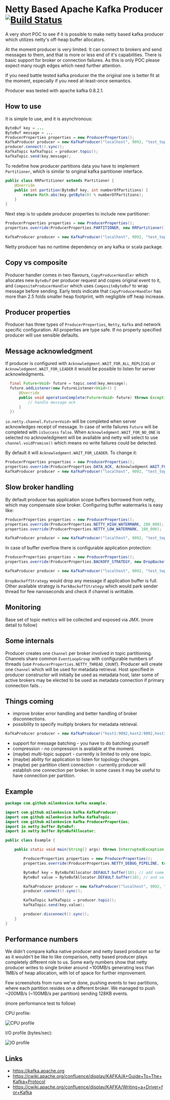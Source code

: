 # Netty Based Apache Kafka Producer [![Build Status](https://travis-ci.org/milenkovicm/netty-kafka-producer.svg)](https://travis-ci.org/milenkovicm/netty-kafka-producer)


A very short POC to see if it is possible to make netty based kafka producer which utilizes netty's off-heap buffer allocators.  

At the moment producer is very limited. It can connect to brokers and send messages to them, and that is more or less end of it's capabilities. 
There is basic support for broker or connection failures. As this is only POC please expect many rough edges which need further attention. 

If you need battle tested kafka producer the the original one is better fit at the moment, especially if you need at-least-once semantics. 

Producer was tested with apache kafka 0.8.2.1.

## How to use

It is simple to use, and it is asynchronous: 

```java
ByteBuf key = ...
ByteBuf message = ...
ProducerProperties properties = new ProducerProperties();
KafkaProducer producer = new KafkaProducer("localhost", 9092, "test_topic", properties);
producer.connect().sync();
KafkaTopic kafkaTopic = producer.topic();
kafkaTopic.send(key,message);
```

To redefine how producer partitions data you have to implement `Partitioner`, which is similar to original kafka partitioner interface.

```java
public class RRPartitioner extends Partitioner {
    @Override
    public int partition(ByteBuf key, int numberOfPartitions) {
        return Math.abs(key.getByte(0) % numberOfPartitions);
    }
}
```

Next step is to update producer properties to include new partitioner:

```java
ProducerProperties properties = new ProducerProperties();
properties.override(ProducerProperties.PARTITIONER, new RRPartitioner());

KafkaProducer producer = new KafkaProducer("localhost", 9092, "test_topic", properties);
```

Netty producer has no runtime dependency on any kafka or scala package.

## Copy vs composite 

Producer handler comes in two flavours, `CopyProducerHandler` which allocates new `ByteBuf` per producer request and copies original event to it, 
and `CompositeProducerHandler` which uses `CompositeByteBuf` to wrap message before sending. Early tests indicate that `CopyProducerHandler` has more than
2.5 folds smaller heap footprint, with negligible off heap increase.

## Producer properties

Producer has three types of `ProducerProperties`, `Netty`, `Kafka` and network specific configuration. All properties are type safe.
If no property specified producer will use sensible defaults.

## Message acknowledgment

If producer is configured with `Acknowledgment.WAIT_FOR_ALL_REPLICAS` or `Acknowledgment.WAIT_FOR_LEADER` it would be possible 
to listen for server acknowledgments. 

```java
  final Future<Void> future = topic.send(key,message);
  future.addListener(new FutureListener<Void>() {
      @Override
      public void operationComplete(Future<Void> future) throws Exception {
          // handle message ack 
      }
  })
```

`io.netty.channel.Future<Void>` will be completed when server acknowledges receipt of message.
In case of write failures `Future` will be completed with `isSuccess` `false`. 
When `Acknowledgment.WAIT_FOR_NO_ONE` is selected no acknowledgment will be available and netty will select to use 
`channel.voidPromise()` which means no write failures could be detected. 

By default it will `Acknowledgment.WAIT_FOR_LEADER`. To change it: 

```java
ProducerProperties properties = new ProducerProperties();
properties.override(ProducerProperties.DATA_ACK, Acknowledgment.WAIT_FOR_NO_ONE);
KafkaProducer producer = new KafkaProducer("localhost", 9092, "test_topic", properties)
```

## Slow broker handling

By default producer has application scope buffers borrowed from netty, which may compensate slow broker. 
Configuring buffer watermarks is easy like:

```java
ProducerProperties properties = new ProducerProperties();
properties.override(ProducerProperties.NETTY_HIGH_WATERMARK, 200_000);
properties.override(ProducerProperties.NETTY_LOW_WATERMARK, 100_000);

KafkaProducer producer = new KafkaProducer("localhost", 9092, "test_topic", properties)
```
 
In case of buffer overflow there is configurable application protection:
  
```java
ProducerProperties properties = new ProducerProperties();
properties.override(ProducerProperties.BACKOFF_STRATEGY, new DropBackoffStrategy());

KafkaProducer producer = new KafkaProducer("localhost", 9092, "test_topic", properties)
```

`DropBackoffStrategy` would drop any message if application buffer is full. Other available strategy is `ParkBackoffStrategy` 
which would park sender thread for few nanoseconds and check if channel is writtable.


## Monitoring

Base set of topic metrics will be collected and exposed via JMX. (more detail to follow)


## Some internals 

Producer creates one `Channel` per broker involved in topic partitioning. 
Channels share common `EventLoopGroup` with configurable numbers of threads (use `ProducerProperties.NETTY_THREAD_COUNT`).
Producer will create one `Channel` which will be used for metadata retrieval. 
Host specified in producer constructor will initially be used as metadata host, later some of active brokers may be elected to be used as metadata connection if primary connection fails.
. 

## Things coming

- improve broker error handling and better handling of broker disconnections.
- possibility to specify multiply brokers for metadata retrieval.

```java
KafkaProducer producer = new KafkaProducer("host1:9092,host2:9092,host3:9092", "test_topic", properties);
```

- support for message batching - you have to do batching yourself
- compression - no compression is available at the moment.
- (maybe) multi-topic support - currently is limited to only one topic.
- (maybe) ability for application to listen for topology changes.
- (maybe) per partition client connection - currently producer will establish one connection per broker. In some cases it may be useful to have connection per partition. 

## Example 

```java
package com.github.milenkovicm.kafka.example;

import com.github.milenkovicm.kafka.KafkaProducer;
import com.github.milenkovicm.kafka.KafkaTopic;
import com.github.milenkovicm.kafka.ProducerProperties;
import io.netty.buffer.ByteBuf;
import io.netty.buffer.ByteBufAllocator;

public class Example {

    public static void main(String[] args) throws InterruptedException {

        ProducerProperties properties = new ProducerProperties();
        properties.override(ProducerProperties.NETTY_DEBUG_PIPELINE, true);

        ByteBuf key = ByteBufAllocator.DEFAULT.buffer(10); // add some key here
        ByteBuf value = ByteBufAllocator.DEFAULT.buffer(10); // and value here

        KafkaProducer producer = new KafkaProducer("localhost", 9092, "test_topic", properties);
        producer.connect().sync();

        KafkaTopic kafkaTopic = producer.topic();
        kafkaTopic.send(key,value);

        producer.disconnect().sync();
    }
}

```
## Performance numbers

We didn't compare kafka native producer and netty based producer so far as it wouldn't be like to like comparison, netty based producer plays completely different role to us. 
Some early numbers show that netty producer writes to single broker around ~100MB/s generating less than 1MB/s of heap allocation, with lot of space for further improvement.

Few screenshots from runs we've done, pushing events to two partitions, where each partition resides on a different broker. We managed to push ~200MB/s (~100MB/s per partition) sending 128KB events.

(more performance test to follow)

CPU profile: 

![CPU profile](http://i.imgur.com/wAAyfFk.png "CPU&Memory profile")

I/O profile (bytes/sec):

![IO profile](http://i.imgur.com/3voInd6.png "IO Profile")

## Links

 - https://kafka.apache.org
 - https://cwiki.apache.org/confluence/display/KAFKA/A+Guide+To+The+Kafka+Protocol
 - https://cwiki.apache.org/confluence/display/KAFKA/Writing+a+Driver+for+Kafka
